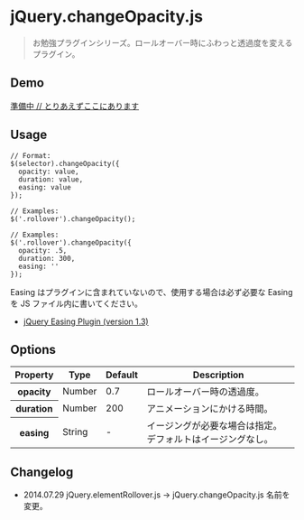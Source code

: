 # jQuery.changeOpacity.js

> お勉強プラグインシリーズ。ロールオーバー時にふわっと透過度を変えるプラグイン。


## Demo

[準備中 // とりあえずここにあります](http://akey.bitbucket.org/)


## Usage

    // Format:
    $(selector).changeOpacity({
      opacity: value,
      duration: value,
      easing: value
    });

    // Examples:
    $('.rollover').changeOpacity();

    // Examples:
    $('.rollover').changeOpacity({
      opacity: .5,
      duration: 300,
      easing: ''
    });

Easing はプラグインに含まれていないので、使用する場合は必ず必要な Easing を JS ファイル内に書いてください。

* [jQuery Easing Plugin (version 1.3)](http://gsgd.co.uk/sandbox/jquery/easing/)


## Options

<table>
  <thead>
    <tr>
      <th>Property</th>
      <th>Type</th>
      <th>Default</th>
      <th>Description</th>
    </tr>
  </thead>
  <tbody>
    <tr>
      <th>opacity</th>
      <td>Number</td>
      <td>0.7</td>
      <td>ロールオーバー時の透過度。</td>
    </tr>
    <tr>
      <th>duration</th>
      <td>Number</td>
      <td>200</td>
      <td>アニメーションにかける時間。</td>
    </tr>
    <tr>
      <th>easing</th>
      <td>String</td>
      <td>-</td>
      <td>イージングが必要な場合は指定。デフォルトはイージングなし。</td>
    </tr>
  </tbody>
</table>


## Changelog

* 2014.07.29 jQuery.elementRollover.js -> jQuery.changeOpacity.js 名前を変更。
